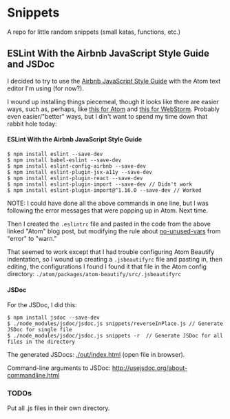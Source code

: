 # Snippets

A repo for little random snippets (small katas, functions, etc.)

## ESLint With the Airbnb JavaScript Style Guide and JSDoc

I decided to try to use the [Airbnb JavaScript Style Guide](https://github.com/airbnb/javascript) with the Atom text editor I'm using (for now?).

I wound up installing things piecemeal, though it looks like there are easier ways, such as, perhaps, like [this for Atom](http://www.acuriousanimal.com/2016/08/14/configuring-atom-with-eslint.html) and [this for WebStorm](https://www.themarketingtechnologist.co/eslint-with-airbnb-javascript-style-guide-in-webstorm/). Probably even easier/"better" ways, but I din't want to spend my time down that rabbit hole today:

#### ESLint With the Airbnb JavaScript Style Guide

```
$ npm install eslint --save-dev
$ npm install babel-eslint --save-dev
$ npm install eslint-config-airbnb --save-dev
$ npm install eslint-plugin-jsx-a11y --save-dev
$ npm install eslint-plugin-react --save-dev
$ npm install eslint-plugin-import --save-dev // Didn't work
$ npm install eslint-plugin-import@^1.16.0 --save-dev // Worked
```

NOTE: I could have done all the above commands in one line, but I was following the error messages that were popping up in Atom. Next time.

Then I created the ```.eslintrc``` file and pasted in the code from the above linked "Atom" blog post, but modifying the rule about [no-unused-vars](http://eslint.org/docs/rules/no-unused-vars) from "error" to "warn."

That seemed to work except that I had trouble configuring Atom Beautify indentation, so I wound up creating a ```.jsbeautifyrc``` file and pasting in, then editing, the configurations I found I found it that file in the Atom config directory: ```./atom/packages/atom-beautify/src/.jsbeautifyrc```

#### JSDoc

For the JSDoc, I did this:

```
$ npm install jsdoc --save-dev
$ ./node_modules/jsdoc/jsdoc.js snippets/reverseInPlace.js // Generate JSDoc for single file
$ ./node_modules/jsdoc/jsdoc.js snippets -r  // Generate JSDoc for all files in the directory
```

The generated JSDocs: [./out/index.html](out/index.html) (open file in browser).

Command-line arguments to JSDoc: http://usejsdoc.org/about-commandline.html

### TODOs

Put all .js files in their own directory.
